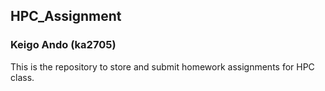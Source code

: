 ## HPC_Assignment

### Keigo Ando (ka2705)

This is the repository to store and submit homework assignments for HPC class.